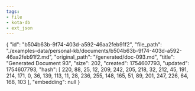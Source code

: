 ```yaml
---
tags:
- file
- kota-db
- ext_json
---
```

{
  "id": "b504b63b-9f74-403d-a592-46aa2feb91f2",
  "file_path": "./examples-data/personal-kb/documents/b504b63b-9f74-403d-a592-46aa2feb91f2.md",
  "original_path": "/generated/doc-093.md",
  "title": "Generated Document 93",
  "size": 202,
  "created": 1754607793,
  "updated": 1754607793,
  "hash": [
    220,
    88,
    25,
    12,
    209,
    242,
    205,
    218,
    32,
    212,
    45,
    191,
    214,
    171,
    0,
    36,
    139,
    113,
    11,
    28,
    236,
    255,
    148,
    165,
    51,
    89,
    201,
    247,
    226,
    64,
    168,
    103
  ],
  "embedding": null
}